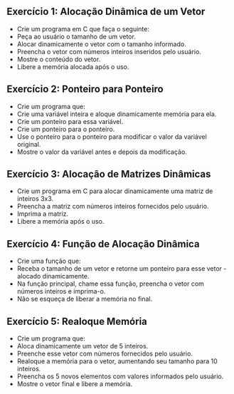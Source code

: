 ## Exercício 1: Alocação Dinâmica de um Vetor
- Crie um programa em C que faça o seguinte:
- Peça ao usuário o tamanho de um vetor.
- Alocar dinamicamente o vetor com o tamanho informado.
- Preencha o vetor com números inteiros inseridos pelo usuário.
- Mostre o conteúdo do vetor.
- Libere a memória alocada após o uso.

## Exercício 2: Ponteiro para Ponteiro
- Crie um programa que:
- Crie uma variável inteira e aloque dinamicamente memória para ela.
- Crie um ponteiro para essa variável.
- Crie um ponteiro para o ponteiro.
- Use o ponteiro para o ponteiro para modificar o valor da variável original.
- Mostre o valor da variável antes e depois da modificação.

## Exercício 3: Alocação de Matrizes Dinâmicas
- Crie um programa em C para alocar dinamicamente uma matriz de inteiros 3x3.
- Preencha a matriz com números inteiros fornecidos pelo usuário.
- Imprima a matriz.
- Libere a memória após o uso.

## Exercício 4: Função de Alocação Dinâmica
- Crie uma função que:
- Receba o tamanho de um vetor e retorne um ponteiro para esse vetor - alocado dinamicamente.
- Na função principal, chame essa função, preencha o vetor com números inteiros e imprima-o.
- Não se esqueça de liberar a memória no final.

## Exercício 5: Realoque Memória
- Crie um programa que:
- Aloca dinamicamente um vetor de 5 inteiros.
- Preenche esse vetor com números fornecidos pelo usuário.
- Realoque a memória para o vetor, aumentando seu tamanho para 10 inteiros.
- Preencha os 5 novos elementos com valores informados pelo usuário.
- Mostre o vetor final e libere a memória.